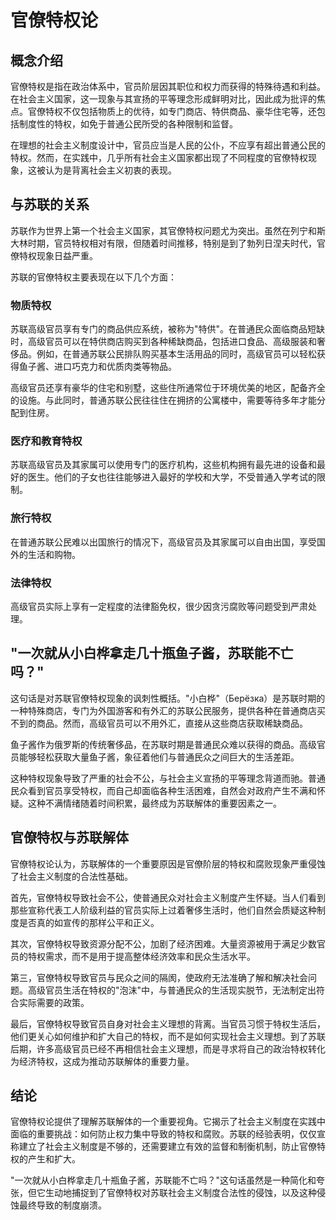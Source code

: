 # 官僚特权论

## 概念介绍

官僚特权是指在政治体系中，官员阶层因其职位和权力而获得的特殊待遇和利益。在社会主义国家，这一现象与其宣扬的平等理念形成鲜明对比，因此成为批评的焦点。官僚特权不仅包括物质上的优待，如专门商店、特供商品、豪华住宅等，还包括制度性的特权，如免于普通公民所受的各种限制和监督。

在理想的社会主义制度设计中，官员应当是人民的公仆，不应享有超出普通公民的特权。然而，在实践中，几乎所有社会主义国家都出现了不同程度的官僚特权现象，这被认为是背离社会主义初衷的表现。

## 与苏联的关系

苏联作为世界上第一个社会主义国家，其官僚特权问题尤为突出。虽然在列宁和斯大林时期，官员特权相对有限，但随着时间推移，特别是到了勃列日涅夫时代，官僚特权现象日益严重。

苏联的官僚特权主要表现在以下几个方面：

### 物质特权

苏联高级官员享有专门的商品供应系统，被称为"特供"。在普通民众面临商品短缺时，高级官员可以在特供商店购买到各种稀缺商品，包括进口食品、高级服装和奢侈品。例如，在普通苏联公民排队购买基本生活用品的同时，高级官员可以轻松获得鱼子酱、进口巧克力和优质肉类等物品。

高级官员还享有豪华的住宅和别墅，这些住所通常位于环境优美的地区，配备齐全的设施。与此同时，普通苏联公民往往住在拥挤的公寓楼中，需要等待多年才能分配到住房。

### 医疗和教育特权

苏联高级官员及其家属可以使用专门的医疗机构，这些机构拥有最先进的设备和最好的医生。他们的子女也往往能够进入最好的学校和大学，不受普通入学考试的限制。

### 旅行特权

在普通苏联公民难以出国旅行的情况下，高级官员及其家属可以自由出国，享受国外的生活和购物。

### 法律特权

高级官员实际上享有一定程度的法律豁免权，很少因贪污腐败等问题受到严肃处理。

## "一次就从小白桦拿走几十瓶鱼子酱，苏联能不亡吗？"

这句话是对苏联官僚特权现象的讽刺性概括。"小白桦"（Берёзка）是苏联时期的一种特殊商店，专门为外国游客和有外汇的苏联公民服务，提供各种在普通商店买不到的商品。然而，高级官员可以不用外汇，直接从这些商店获取稀缺商品。

鱼子酱作为俄罗斯的传统奢侈品，在苏联时期是普通民众难以获得的商品。高级官员能够轻松获取大量鱼子酱，象征着他们与普通民众之间巨大的生活差距。

这种特权现象导致了严重的社会不公，与社会主义宣扬的平等理念背道而驰。普通民众看到官员享受特权，而自己却面临各种生活困难，自然会对政府产生不满和怀疑。这种不满情绪随着时间积累，最终成为苏联解体的重要因素之一。

## 官僚特权与苏联解体

官僚特权论认为，苏联解体的一个重要原因是官僚阶层的特权和腐败现象严重侵蚀了社会主义制度的合法性基础。

首先，官僚特权导致社会不公，使普通民众对社会主义制度产生怀疑。当人们看到那些宣称代表工人阶级利益的官员实际上过着奢侈生活时，他们自然会质疑这种制度是否真的如宣传的那样公平和正义。

其次，官僚特权导致资源分配不公，加剧了经济困难。大量资源被用于满足少数官员的特权需求，而不是用于提高整体经济效率和民众生活水平。

第三，官僚特权导致官员与民众之间的隔阂，使政府无法准确了解和解决社会问题。高级官员生活在特权的"泡沫"中，与普通民众的生活现实脱节，无法制定出符合实际需要的政策。

最后，官僚特权导致官员自身对社会主义理想的背离。当官员习惯于特权生活后，他们更关心如何维护和扩大自己的特权，而不是如何实现社会主义理想。到了苏联后期，许多高级官员已经不再相信社会主义理想，而是寻求将自己的政治特权转化为经济特权，这成为推动苏联解体的重要力量。

## 结论

官僚特权论提供了理解苏联解体的一个重要视角。它揭示了社会主义制度在实践中面临的重要挑战：如何防止权力集中导致的特权和腐败。苏联的经验表明，仅仅宣称建立了社会主义制度是不够的，还需要建立有效的监督和制衡机制，防止官僚特权的产生和扩大。

"一次就从小白桦拿走几十瓶鱼子酱，苏联能不亡吗？"这句话虽然是一种简化和夸张，但它生动地捕捉到了官僚特权对苏联社会主义制度合法性的侵蚀，以及这种侵蚀最终导致的制度崩溃。